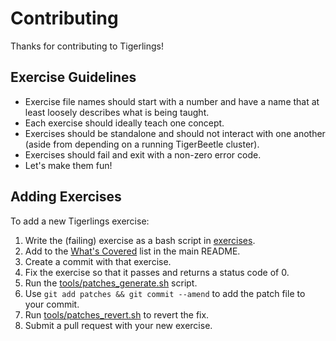 # Contributing

Thanks for contributing to Tigerlings!

## Exercise Guidelines

- Exercise file names should start with a number and have a name that at least loosely describes what is being taught.
- Each exercise should ideally teach one concept.
- Exercises should be standalone and should not interact with one another (aside from depending on a running TigerBeetle cluster).
- Exercises should fail and exit with a non-zero error code.
- Let's make them fun!

## Adding Exercises

To add a new Tigerlings exercise:

1. Write the (failing) exercise as a bash script in [exercises](./exercises/).
2. Add to the [What's Covered](README.md#whats-covered) list in the main README.
3. Create a commit with that exercise.
4. Fix the exercise so that it passes and returns a status code of 0.
5. Run the [tools/patches_generate.sh](./tools/patches_generate.sh) script.
6. Use `git add patches && git commit --amend` to add the patch file to your commit.
7. Run [tools/patches_revert.sh](./tools/patches_revert.sh) to revert the fix.
8. Submit a pull request with your new exercise.
